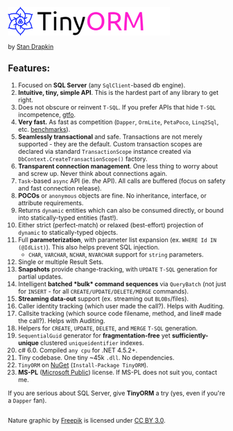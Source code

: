 ![TinyORM](TinyORM-Logo.png "TinyORM")

by [Stan Drapkin](https://github.com/sdrapkin "Stan Drapkin")

## Features: ##
1.  Focused on **SQL Server** (any `SqlClient`-based db engine).
2.  **Intuitive, tiny, simple API**. This is the hardest part of any library to get right.
3.  Does not obscure or reinvent `T-SQL`. If you prefer APIs that hide `T-SQL` incompetence, [gtfo](https://en.wikipedia.org/wiki/Entity_Framework).
4.  **Very fast.** As fast as competition (`Dapper`, `OrmLite`, `PetaPoco`, `Linq2Sql`, etc. [benchmarks](https://gist.github.com/anonymous/86fdb2130071dbdad8211007346f3f96)). 
5.  **Seamlessly transactional** and safe. Transactions are not merely supported - they are the default. Custom transaction scopes are declared via standard `TransactionScope` instance created via `DbContext.CreateTransactionScope()` factory.
6.  **Transparent connection management**. One less thing to worry about and screw up. Never think about connections again.
7.  `Task`-based `async` API (ie. *the* API). All calls are buffered (focus on safety and fast connection release).
8.  **POCOs** or `anonymous` objects are fine. No inheritance, interface, or attribute requirements.
9.  Returns `dynamic` entities which can also be consumed directly, or bound into statically-typed entities (fast!).
10.  Either strict (perfect-match) or relaxed (best-effort) projection of `dynamic` to statically-typed objects.
11.  Full **parameterization**, with parameter list expansion (ex. `WHERE Id IN (@IdList)`). This also helps prevent SQL injection.
		- `CHAR`, `VARCHAR`, `NCHAR`, `NVARCHAR` support for `string` parameters. 
12. Single or multiple Result Sets.
13. **Snapshots** provide change-tracking, with `UPDATE` `T-SQL` generation for partial updates.
14. Intelligent **batched \*bulk\* command sequences** via `QueryBatch` (not just for `INSERT` - for all `CREATE/UPDATE/DELETE/MERGE` commands).
15. **Streaming data-out** support (ex. streaming out `BLOBs`/files).
16. Caller identity tracking (which user made the call?). Helps with Auditing.
17. Callsite tracking (which source code filename, method, and line# made the call?). Helps with Auditing.
18. Helpers for `CREATE`, `UPDATE`, `DELETE`, and `MERGE` `T-SQL` generation.
19. `SequentialGuid` generator for **fragmentation-free** yet **sufficiently-unique** clustered `uniqueidentifier` indexes.
20. c# 6.0. Compiled `any cpu` for .NET 4.5.2+.
21. Tiny codebase. One tiny ~45k `.dll`. No dependencies.
22. `TinyORM` on [NuGet](https://www.nuget.org/packages/tinyorm) (`Install-Package TinyORM`).
23. **MS-PL** ([Microsoft Public](LICENSE.md)) license. If MS-PL does not suit you, contact me.

If you are serious about SQL Server, give **TinyORM** a try (yes, even if you're a `Dapper` fan).

## ##
Nature graphic by [Freepik](http://www.flaticon.com/authors/freepik) is licensed under [CC BY 3.0](http://creativecommons.org/licenses/by/3.0/).